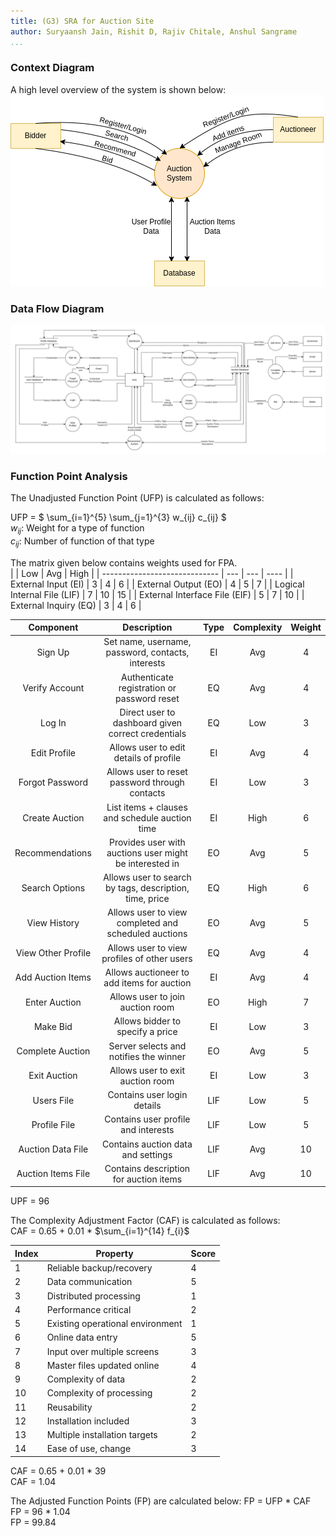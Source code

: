 ```yaml
---
title: (G3) SRA for Auction Site
author: Suryaansh Jain, Rishit D, Rajiv Chitale, Anshul Sangrame
...
```


### Context Diagram

A high level overview of the system is shown below:
![Context Diagram](./diagrams/context1.png)

### Data Flow Diagram

![Context Diagram](./diagrams/dfd.png)  

### Function Point Analysis

The Unadjusted Function Point (UFP) is calculated as follows:  

UFP = $ \sum_{i=1}^{5} \sum_{j=1}^{3}  w_{ij} c_{ij} $  
$w_{ij}$: Weight for a type of function  
$c_{ij}$: Number of function of that type  


The matrix given below contains weights used for FPA.  
|                               | Low | Avg | High |
| ----------------------------- | --- | --- | ---- |
| External Input (EI)           | 3   | 4   | 6    |
| External Output (EO)          | 4   | 5   | 7    |
| Logical Internal File (LIF)   | 7   | 10  | 15   |
| External Interface File (EIF) | 5   | 7   | 10   |
| External Inquiry (EQ)         | 3   | 4   | 6    |



|     Component      |                       Description                       | Type | Complexity | Weight |
| :----------------: | :-----------------------------------------------------: | :--: | :--------: | :----: |
|      Sign Up       |    Set name, username, password, contacts, interests    |  EI  |    Avg     |   4    |
|   Verify Account   |       Authenticate registration or password reset       |  EQ  |    Avg     |   4    |
|       Log In       |   Direct user to dashboard given correct credentials    |  EQ  |    Low     |   3    |
|    Edit Profile    |         Allows user to edit details of profile          |  EI  |    Avg     |   4    |
|  Forgot Password   |     Allows user to reset password through contacts      |  EI  |    Low     |   3    |
|   Create Auction   |     List items + clauses and schedule auction time      |  EI  |    High    |   6    |
|  Recommendations   | Provides user with auctions user might be interested in |  EO  |    Avg     |   5    |
|   Search Options   | Allows user to search by tags, description, time, price |  EQ  |    High    |   6    |
|    View History    |  Allows user to view completed and scheduled auctions   |  EO  |    Avg     |   5    |
| View Other Profile |       Allows user to view profiles of other users       |  EQ  |    Avg     |   4    |
| Add Auction Items  |       Allows auctioneer to add items for auction        |  EI  |    Avg     |   4    |
|   Enter Auction    |            Allows user to join auction room             |  EO  |    High    |   7    |
|      Make Bid      |            Allows bidder to specify a price             |  EI  |    Low     |   3    |
|  Complete Auction  |         Server selects and notifies the winner          |  EO  |    Avg     |   5    |
|    Exit Auction    |            Allows user to exit auction room             |  EI  |    Low     |   3    |
|     Users File     |               Contains user login details               | LIF  |    Low     |   5    |
|    Profile File    |           Contains user profile and interests           | LIF  |    Low     |   5    |
| Auction Data File  |           Contains auction data and settings            | LIF  |    Avg     |   10   |
| Auction Items File |         Contains description for auction items          | LIF  |    Avg     |   10   |


UPF = 96  

The Complexity Adjustment Factor (CAF) is calculated as follows:  
CAF = 0.65 + 0.01 * $\sum_{i=1}^{14} f_{i}$  



| Index | Property                         | Score |
| ----- | -------------------------------- | ----- |
| 1     | Reliable backup/recovery         | 4     |
| 2     | Data communication               | 5     |
| 3     | Distributed processing           | 1     |
| 4     | Performance critical             | 2     |
| 5     | Existing operational environment | 1     |
| 6     | Online data entry                | 5     |
| 7     | Input over multiple screens      | 3     |
| 8     | Master files updated online      | 4     |
| 9     | Complexity of data               | 2     |
| 10    | Complexity of processing         | 2     |
| 11    | Reusability                      | 2     |
| 12    | Installation included            | 3     |
| 13    | Multiple installation targets    | 2     |
| 14    | Ease of use, change              | 3     |


CAF = 0.65 + 0.01 * 39  
CAF = 1.04  

The Adjusted Function Points (FP) are calculated below:
FP = UFP * CAF  
FP = 96 * 1.04  
FP = 99.84  
